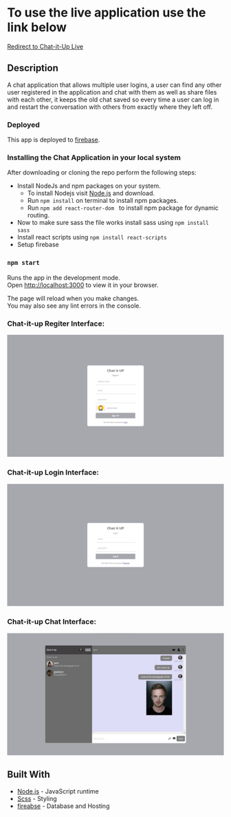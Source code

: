 # To use the live application use the link below

[Redirect to Chat-it-Up Live](https://chat-it-up-f6671.web.app/)

## Description
A chat application that allows multiple user logins, a user can find any other user registered in the application and chat with them as well as share files with each other, it keeps the old chat saved so every time a user can log in and restart the conversation with others from exactly where they left off.

### Deployed

This app is deployed to [firebase](https://chat-it-up-f6671.web.app/).

### Installing the Chat Application in your local system

After downloading or cloning the repo perform the following steps:
* Install NodeJs and npm packages on your system.
  * To install Nodejs visit [Node.js](https://nodejs.org) and download.
  * Run ```npm install``` on terminal to install npm packages.
  * Run ```npm add react-router-dom ``` to install npm package for dynamic routing.
* Now to make sure sass the file works install sass using ```npm install sass```
* Install react scripts using ```npm install react-scripts```
* Setup firebase

### `npm start`

Runs the app in the development mode.\
Open [http://localhost:3000](http://localhost:3000) to view it in your browser.

The page will reload when you make changes.\
You may also see any lint errors in the console.

### Chat-it-up Regiter Interface:
<img width="800" alt="Register" src="./src/image/Register.png">

### Chat-it-up Login Interface:
<img width="800" alt="Login" src="./src/image/Login.png">

### Chat-it-up Chat Interface:
<img width="800" alt="Chat" src="./src/image/Demochat.png">

## Built With

- [Node.js](https://nodejs.org/en/) - JavaScript runtime
- [Scss](https://sass-lang.com/) - Styling
- [fireabse](https://firebase.google.com/) - Database and Hosting
